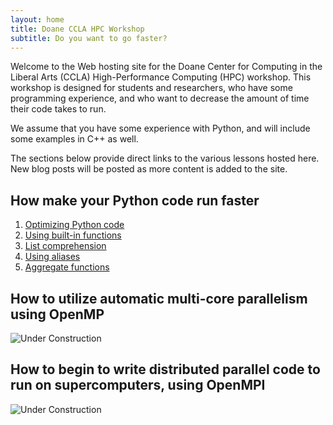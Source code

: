 ```yaml
---
layout: home
title: Doane CCLA HPC Workshop
subtitle: Do you want to go faster? 
---
```


Welcome to the Web hosting site for the Doane Center for Computing in the Liberal Arts
(CCLA) High-Performance Computing (HPC) workshop. This workshop is designed for 
students and researchers, who have some programming experience, and who want to 
decrease the amount of time their code takes to run. 

We assume that you have some experience with Python, and will include some examples
in C++ as well. 

The sections below provide direct links to the various lessons hosted here. New blog posts 
will be posted as more content is added to the site. 

## How make your Python code run faster

1. [Optimizing Python code](../pages/optimizing-python-overview/index.html)
2. [Using built-in functions](../pages/optimizing-python-built-ins/index.html)
3. [List comprehension](../pages/optimizing-python-list-comprehension/index.html)
4. [Using aliases](../pages/optimizing-python-function-alias/index.html)
5. [Aggregate functions](../pages/optimizing-python-function-aggregate/index.html)

## How to utilize automatic multi-core parallelism using OpenMP

![Under Construction](../../assets/img/UNDER_CONSTRUCTION.png)

## How to begin to write distributed parallel code to run on supercomputers, using OpenMPI

![Under Construction](../../assets/img/UNDER_CONSTRUCTION.png)
